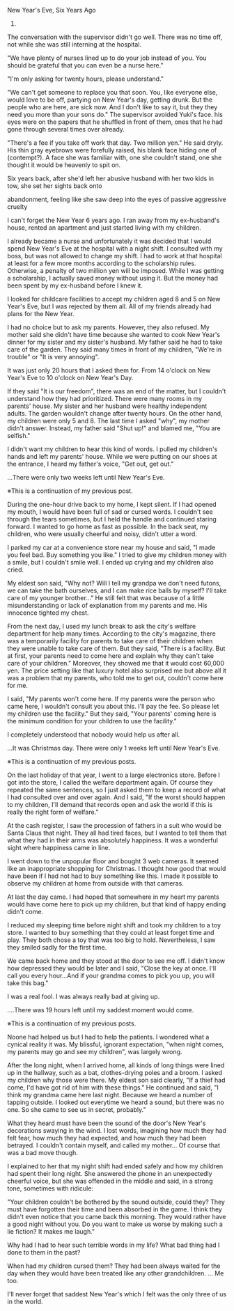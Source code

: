 New Year's Eve, Six Years Ago

1.

The conversation with the supervisor didn't go well. There was no time off, not while she was still interning at the hospital.

"We have plenty of nurses lined up to do your job instead of you. You should be grateful that you can even be a nurse here."

"I'm only asking for twenty hours, please understand."

"We can't get someone to replace you that soon. You, like everyone else, would love to be off, partying on New Year's day, getting drunk. But the people who are here, are sick now. And I don't like to say it, but they they need you more than your sons do." The supervisor avoided Yuki's face. his eyes were on the papers that he shuffled in front of them, ones that he had gone through several times over already.

"There's a fee if you take off work that day. Two million yen." He said dryly. His thin gray eyebrows were forefully raised, his blank face hiding one of (contempt?). A face she was familiar with, one she couldn't stand, one she thought it would be heavenly to spit on.





Six years back, after she'd left her abusive husband with her two kids in tow, she set her sights back onto 











abandonment, feeling like she saw deep into the eyes of passive aggressive cruelty









I can't forget the New Year 6 years ago. I ran away from my ex-husband's house, rented an apartment and just started living with my children.

I already became a nurse and unfortunately it was decided that I would spend New Year's Eve at the hospital with a night shift. I consulted with my boss, but was not allowed to change my shift. I had to work at that hospital at least for a few more months according to the scholarship rules. Otherwise, a penalty of two million yen will be imposed. While I was getting a scholarship, I actually saved money without using it. But the money had been spent by my ex-husband before I knew it.

I looked for childcare facilities to accept my children aged 8 and 5 on New Year's Eve, but I was rejected by them all. All of my friends already had plans for the New Year.

I had no choice but to ask my parents. However, they also refused. My mother said she didn't have time because she wanted to cook New Year's dinner for my sister and my sister's husband. My father said he had to take care of the garden. They said many times in front of my children, "We're in trouble" or "It is very annoying".

It was just only 20 hours that I asked them for. From 14 o'clock on New Year's Eve to 10 o'clock on New Year's Day. 

If they said "It is our freedom", there was an end of the matter, but I couldn't understand how they had prioritized. There were many rooms in my parents' house. My sister and her husband were healthy independent adults. The garden wouldn't change after twenty hours. On the other hand, my children were only 5 and 8. The last time I asked "why", my mother didn't answer. Instead, my father said "Shut up!" and blamed me, "You are selfish." 

I didn't want my children to hear this kind of words. I pulled my children's hands and left my parents' house. While we were putting on our shoes at the entrance, I heard my father's voice, "Get out, get out."  

...There were only two weeks left until New Year's Eve.


※This is a continuation of my previous post. 

During the one-hour drive back to my home, I kept silent. If I had opened my mouth, I would have been full of sad or cursed words. I couldn't see through the tears sometimes, but I held the handle and continued staring forward. I wanted to go home as fast as possible. In the back seat, my children, who were usually cheerful and noisy, didn't utter a word.

I parked my car at a convenience store near my house and said, "I made you feel bad. Buy something you like." I tried to give my children money with a smile, but I couldn't smile well. I ended up crying and my children also cried.

My eldest son said, "Why not? Will I tell my grandpa we don't need futons, we can take the bath ourselves, and I can make rice balls by myself? I'll take care of my younger brother..." He still felt that was because of a little misunderstanding or lack of explanation from my parents and me. His innocence tighted my chest.

From the next day, I used my lunch break to ask the city's welfare department for help many times. According to the city's magazine, there was a temporarily facility for parents to take care of their children when they were unable to take care of them. But they said, "There is a facility. But at first, your parents need to come here and explain why they can't take care of your children." Moreover, they showed me that it would cost 60,000 yen. The price setting like that luxury hotel also surprised me but above all it was a problem that my parents, who told me to get out, couldn't come here for me. 

I said, "My parents won't come here. If my parents were the person who came here, I wouldn't consult you about this. I'll pay the fee. So please let my children use the facility." But they said, "Your parents' coming here is the minimum condition for your children to use the facility."

I completely understood that nobody would help us after all.

...It was Christmas day. There were only 1 weeks left until New Year's Eve.


※This is a continuation of my previous posts.

On the last holiday of that year, I went to a large electronics store. Before I got into the store, I called the welfare department again. Of course they repeated the same sentences, so I just asked them to keep a record of what I had consulted over and over again. And I said, "If the worst should happen to my children, I'll demand that records open and ask the world if this is really the right form of welfare."

At the cash register, I saw the procession of fathers in a suit who would be Santa Claus that night. They all had tired faces, but I wanted to tell them that what they had in their arms was absolutely happiness. It was a wonderful sight where happiness came in line.
 
I went down to the unpopular floor and bought 3 web cameras. It seemed like an inappropriate shopping for Christmas. I thought how good that would have been if I had not had to buy something like this. I made it possible to observe my children at home from outside with that cameras.

At last the day came. I had hoped that somewhere in my heart my parents would have come here to pick up my children, but that kind of happy ending didn't come.

I reduced my sleeping time before night shift and took my children to a toy store. I wanted to buy something that they could at least forget time and play. They both chose a toy that was too big to hold. Nevertheless, I saw they smiled sadly for the first time.

We came back home and they stood at the door to see me off. I didn't know how depressed they would be later and I said, "Close the key at once. I'll call you every hour...And if your grandma comes to pick you up, you will take this bag."

I was a real fool.
I was always really bad at giving up.

....There was 19 hours left until my saddest moment would come.



※This is a continuation of my previous posts.

Noone had helped us but I had to help the patients. I wondered what a cynical reality it was. My blissful, ignorant expectation, "when night comes, my parents may go and see my children", was largely wrong.

After the long night, when I arrived home, all kinds of long things were lined up in the hallway, such as a bat, clothes-drying poles and a broom. I asked my children why those were there. My eldest son said clearly, "If a thief had come, I'd have got rid of him with these things." He continued and said, "I think my grandma came here last night. Because we heard a number of tapping outside. I looked out everytime we heard a sound, but there was no one. So she came to see us in secret, probably."

What they heard must have been the sound of the door's New Year's decorations swaying in the wind. I lost words, imagining how much they had felt fear, how much they had expected, and how much they had been betrayed. I couldn't contain myself, and called my mother... Of course that was a bad move though.

I explained to her that my night shift had ended safely and how my children had spent their long night. She answered the phone in an unexpectedly cheerful voice, but she was offended in the middle and said, in a strong tone, sometimes with ridicule:

"Your children couldn't be bothered by the sound outside, could they? They must have forgotten their time and been absorbed in the game. I think they didn't even notice that you came back this morning. They would rather have a good night without you. Do you want to make us worse by making such a lie fiction? It makes me laugh."

Why had I had to hear such terrible words in my life?
What bad thing had I done to them in the past?

When had my children cursed them?
They had been always waited for the day when they would have been treated like any other grandchildren. ... Me too.

I'll never forget that saddest New Year's which I felt was the only three of us in the world.
